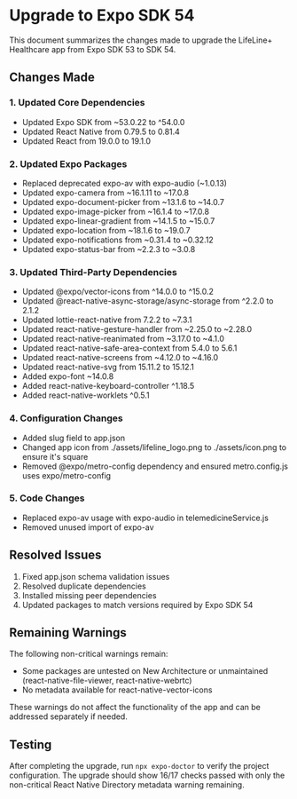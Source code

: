 # Upgrade to Expo SDK 54

This document summarizes the changes made to upgrade the LifeLine+ Healthcare app from Expo SDK 53 to SDK 54.

## Changes Made

### 1. Updated Core Dependencies
- Updated Expo SDK from ~53.0.22 to ^54.0.0
- Updated React Native from 0.79.5 to 0.81.4
- Updated React from 19.0.0 to 19.1.0

### 2. Updated Expo Packages
- Replaced deprecated expo-av with expo-audio (~1.0.13)
- Updated expo-camera from ~16.1.11 to ~17.0.8
- Updated expo-document-picker from ~13.1.6 to ~14.0.7
- Updated expo-image-picker from ~16.1.4 to ~17.0.8
- Updated expo-linear-gradient from ~14.1.5 to ~15.0.7
- Updated expo-location from ~18.1.6 to ~19.0.7
- Updated expo-notifications from ~0.31.4 to ~0.32.12
- Updated expo-status-bar from ~2.2.3 to ~3.0.8

### 3. Updated Third-Party Dependencies
- Updated @expo/vector-icons from ^14.0.0 to ^15.0.2
- Updated @react-native-async-storage/async-storage from ^2.2.0 to 2.1.2
- Updated lottie-react-native from 7.2.2 to ~7.3.1
- Updated react-native-gesture-handler from ~2.25.0 to ~2.28.0
- Updated react-native-reanimated from ~3.17.0 to ~4.1.0
- Updated react-native-safe-area-context from 5.4.0 to 5.6.1
- Updated react-native-screens from ~4.12.0 to ~4.16.0
- Updated react-native-svg from 15.11.2 to 15.12.1
- Added expo-font ~14.0.8
- Added react-native-keyboard-controller ^1.18.5
- Added react-native-worklets ^0.5.1

### 4. Configuration Changes
- Added slug field to app.json
- Changed app icon from ./assets/lifeline_logo.png to ./assets/icon.png to ensure it's square
- Removed @expo/metro-config dependency and ensured metro.config.js uses expo/metro-config

### 5. Code Changes
- Replaced expo-av usage with expo-audio in telemedicineService.js
- Removed unused import of expo-av

## Resolved Issues
1. Fixed app.json schema validation issues
2. Resolved duplicate dependencies
3. Installed missing peer dependencies
4. Updated packages to match versions required by Expo SDK 54

## Remaining Warnings
The following non-critical warnings remain:
- Some packages are untested on New Architecture or unmaintained (react-native-file-viewer, react-native-webrtc)
- No metadata available for react-native-vector-icons

These warnings do not affect the functionality of the app and can be addressed separately if needed.

## Testing
After completing the upgrade, run `npx expo-doctor` to verify the project configuration. The upgrade should show 16/17 checks passed with only the non-critical React Native Directory metadata warning remaining.